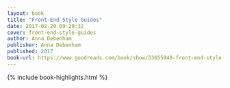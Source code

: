 ```yaml
---
layout: book
title: "Front-End Style Guides"
date: 2017-02-20 09:29:32
cover: front-end-style-guides
author: Anna Debenham
publisher: Anna Debenham
published: 2017
book-url: https://www.goodreads.com/book/show/33655949-front-end-style-guides
---
```


{% include book-highlights.html %}
